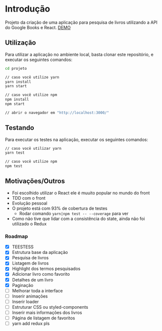 # Introdução
Projeto da criação de uma aplicação para pesquisa de livros utilizando a API do Google Books e React.
[DEMO](https://kuroski.github.io/ReactGoogleBooksProject/)

## Utilização
Para utilizar a aplicação no ambiente local, basta clonar este repositório, e executar os seguintes comandos:
```bash
cd projeto

// caso você utilize yarn
yarn install
yarn start

// caso você utilize npm
npm install
npm start

// abrir o navegador em "http://localhost:3000/"
```

## Testando
Para executar os testes na aplicação, executar os seguintes comandos:
```bash
// caso você utilizar yarn
yarn test

// caso você utilize npm
npm test
``` 

## Motivações/Outros
- Foi escolhido utilizar o React ele é muuito popular no mundo do front
- TDD com o front
- Evolução pessoal
- O projeto está com 93% de cobertura de testes
    - Rodar comando `yarn|npm test -- --coverage` para ver
- Como não tive que lidar com a consistência do state, ainda não foi utilizado o Redux

### Roadmap
- [x] TEESTESS
- [x] Estrutura base da aplicação
- [x] Pesquisa de livros
- [x] Listagem de livros
- [x] Highlight dos termos pesquisados
- [x] Adicionar livro como favorito
- [x] Detalhes de um livro
- [x] Paginação
- [ ] Melhorar toda a interface
- [ ] Inserir animações
- [ ] Inserir loader
- [ ] Estruturar CSS ou styled-components
- [ ] Inserir mais informações dos livros
- [ ] Página de listagem de favoritos
- [ ] yarn add redux pls
